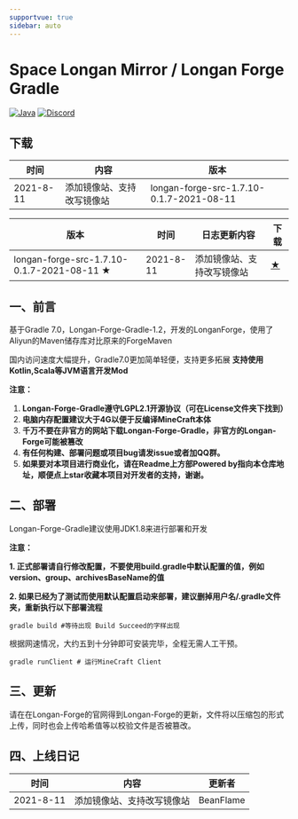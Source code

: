 ```yaml
---
supportvue: true
sidebar: auto
---
```


# Space Longan Mirror / Longan Forge Gradle
[![Java](https://img.shields.io/badge/Java-1.8-informational)](http://openjdk.java.net/)
[![Discord](https://img.shields.io/discord/796913369177260052)](https://discord.gg/FmVPsapuEk)



## 下载

| 时间        | 内容                                                         | 版本   |
| ---------- |------------------------------------------------------------ | -------- |
| 2021-8-11  | 添加镜像站、支持改写镜像站                                      | longan-forge-src-1.7.10-0.1.7-2021-08-11 |



| 版本                                     | 时间       | 日志更新内容                                                | 下载 |
|------------------------------------------|-----------|------------------------------------------------------------|-----|
| longan-forge-src-1.7.10-0.1.7-2021-08-11 ★ | 2021-8-11 | 添加镜像站、支持改写镜像站                                 | [★](https://github.com/space-longan/longan-forge-src/archive/refs/tags/1.7.10-0.1.7.zip) |





## 一、前言

基于Gradle 7.0，Longan-Forge-Gradle-1.2，开发的LonganForge，使用了Aliyun的Maven储存库对比原来的ForgeMaven

国内访问速度大幅提升，Gradle7.0更加简单轻便，支持更多拓展
**支持使用Kotlin,Scala等JVM语言开发Mod**

**注意：**

1. **Longan-Forge-Gradle遵守LGPL2.1开源协议（可在License文件夹下找到）**
2. **电脑内存配置建议大于4G以便于反编译MineCraft本体**
3. **千万不要在非官方的网站下载Longan-Forge-Gradle，非官方的Longan-Forge可能被篡改**
4. **有任何构建、部署问题或项目bug请发issue或者加QQ群。**
5. **如果要对本项目进行商业化，请在Readme上方部Powered by指向本仓库地址，顺便点上star收藏本项目对开发者的支持，谢谢。**

## 二、部署

Longan-Forge-Gradle建议使用JDK1.8来进行部署和开发

**注意：**

**1. 正式部署请自行修改配置，不要使用build.gradle中默认配置的值，例如version、group、archivesBaseName的值**

**2. 如果已经为了测试而使用默认配置启动来部署，建议删掉用户名/.gradle文件夹，重新执行以下部署流程**

```shell
gradle build #等待出现 Build Succeed的字样出现
```

根据网速情况，大约五到十分钟即可安装完毕，全程无需人工干预。

```shell
gradle runClient # 运行MineCraft Client
```

## 三、更新

请在在Longan-Forge的官网得到Longan-Forge的更新，文件将以压缩包的形式上传，同时也会上传哈希值等以校验文件是否被篡改。

## 四、上线日记

| 时间       | 内容                                                         | 更新者   |
| ---------- |------------------------------------------------------------ | -------- |
| 2021-8-11 | 添加镜像站、支持改写镜像站                                       | BeanFlame |
